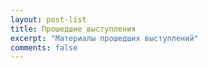 ```yaml
---
layout: post-list
title: Прошедшие выступления
excerpt: "Материалы прошедших выступлений"
comments: false
---
```

